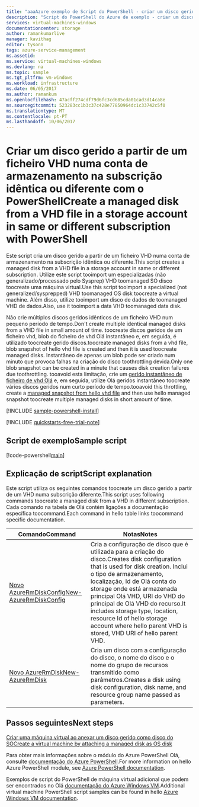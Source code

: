 ```yaml
---
title: "aaaAzure exemplo de Script do PowerShell - criar um disco gerido a partir de um ficheiro VHD numa conta de armazenamento na subscrição idêntica ou diferente | Microsoft Docs"
description: "Script do PowerShell do Azure de exemplo - criar um disco gerido a partir de um ficheiro VHD numa conta de armazenamento na subscrição idêntica ou diferente"
services: virtual-machines-windows
documentationcenter: storage
author: ramankumarlive
manager: kavithag
editor: tysonn
tags: azure-service-management
ms.assetid: 
ms.service: virtual-machines-windows
ms.devlang: na
ms.topic: sample
ms.tgt_pltfrm: vm-windows
ms.workload: infrastructure
ms.date: 06/05/2017
ms.author: ramankum
ms.openlocfilehash: 47acff274cdf79d6fc3cd685cda01cad3d14ca8e
ms.sourcegitcommit: 523283cc1b3c37c428e77850964dc1c33742c5f0
ms.translationtype: MT
ms.contentlocale: pt-PT
ms.lasthandoff: 10/06/2017
---
```

# <a name="create-a-managed-disk-from-a-vhd-file-in-a-storage-account-in-same-or-different-subscription-with-powershell"></a><span data-ttu-id="e189f-103">Criar um disco gerido a partir de um ficheiro VHD numa conta de armazenamento na subscrição idêntica ou diferente com o PowerShell</span><span class="sxs-lookup"><span data-stu-id="e189f-103">Create a managed disk from a VHD file in a storage account in same or different subscription with PowerShell</span></span>

<span data-ttu-id="e189f-104">Este script cria um disco gerido a partir de um ficheiro VHD numa conta de armazenamento na subscrição idêntica ou diferente.</span><span class="sxs-lookup"><span data-stu-id="e189f-104">This script creates a managed disk from a VHD file in a storage account in same or different subscription.</span></span> <span data-ttu-id="e189f-105">Utilize este script tooimport um especializadas (não generalizado/processado pelo Sysprep) VHD toomanaged SO disco toocreate uma máquina virtual.</span><span class="sxs-lookup"><span data-stu-id="e189f-105">Use this script tooimport a specialized (not generalized/sysprepped) VHD toomanaged OS disk toocreate a virtual machine.</span></span> <span data-ttu-id="e189f-106">Além disso, utilize tooimport um disco de dados de toomanaged VHD de dados.</span><span class="sxs-lookup"><span data-stu-id="e189f-106">Also, use it tooimport a data VHD toomanaged data disk.</span></span> 

<span data-ttu-id="e189f-107">Não crie múltiplos discos geridos idênticos de um ficheiro VHD num pequeno período de tempo.</span><span class="sxs-lookup"><span data-stu-id="e189f-107">Don't create multiple identical managed disks from a VHD file in small amount of time.</span></span> <span data-ttu-id="e189f-108">toocreate discos geridos de um ficheiro vhd, blob do ficheiro de vhd Olá instantâneo e, em seguida, é utilizado toocreate gerido discos.</span><span class="sxs-lookup"><span data-stu-id="e189f-108">toocreate managed disks from a vhd file, blob snapshot of hello vhd file is created and then it is used toocreate managed disks.</span></span> <span data-ttu-id="e189f-109">Instantâneo de apenas um blob pode ser criado num minuto que provoca falhas na criação do disco toothrottling devida.</span><span class="sxs-lookup"><span data-stu-id="e189f-109">Only one blob snapshot can be created in a minute that causes disk creation failures due toothrottling.</span></span> <span data-ttu-id="e189f-110">tooavoid esta limitação, crie um [gerido instantâneo de ficheiro de vhd Olá](virtual-machines-windows-powershell-sample-create-snapshot-from-vhd.md?toc=%2fpowershell%2fmodule%2ftoc.json) e, em seguida, utilize Olá geridos instantâneo toocreate vários discos geridos num curto período de tempo.</span><span class="sxs-lookup"><span data-stu-id="e189f-110">tooavoid this throttling, create a [managed snapshot from hello vhd file](virtual-machines-windows-powershell-sample-create-snapshot-from-vhd.md?toc=%2fpowershell%2fmodule%2ftoc.json) and then use hello managed snapshot toocreate multiple managed disks in short amount of time.</span></span> 

[!INCLUDE [sample-powershell-install](../../../includes/sample-powershell-install.md)]

[!INCLUDE [quickstarts-free-trial-note](../../../includes/quickstarts-free-trial-note.md)]

## <a name="sample-script"></a><span data-ttu-id="e189f-111">Script de exemplo</span><span class="sxs-lookup"><span data-stu-id="e189f-111">Sample script</span></span>

[!code-powershell[main](../../../powershell_scripts/virtual-machine/create-managed-disks-from-vhd-in-different-subscription/create-managed-disks-from-vhd-in-different-subscription.ps1 "Create managed disk from VHD")]


## <a name="script-explanation"></a><span data-ttu-id="e189f-112">Explicação de script</span><span class="sxs-lookup"><span data-stu-id="e189f-112">Script explanation</span></span>

<span data-ttu-id="e189f-113">Este script utiliza os seguintes comandos toocreate um disco gerido a partir de um VHD numa subscrição diferente.</span><span class="sxs-lookup"><span data-stu-id="e189f-113">This script uses following commands toocreate a managed disk from a VHD in different subscription.</span></span> <span data-ttu-id="e189f-114">Cada comando na tabela de Olá contém ligações a documentação específica toocommand.</span><span class="sxs-lookup"><span data-stu-id="e189f-114">Each command in hello table links toocommand specific documentation.</span></span>

| <span data-ttu-id="e189f-115">Comando</span><span class="sxs-lookup"><span data-stu-id="e189f-115">Command</span></span> | <span data-ttu-id="e189f-116">Notas</span><span class="sxs-lookup"><span data-stu-id="e189f-116">Notes</span></span> |
|---|---|
| [<span data-ttu-id="e189f-117">Novo AzureRmDiskConfig</span><span class="sxs-lookup"><span data-stu-id="e189f-117">New-AzureRmDiskConfig</span></span>](/powershell/module/azurerm.compute/New-AzureRmDiskConfig) | <span data-ttu-id="e189f-118">Cria a configuração de disco que é utilizada para a criação do disco.</span><span class="sxs-lookup"><span data-stu-id="e189f-118">Creates disk configuration that is used for disk creation.</span></span> <span data-ttu-id="e189f-119">Inclui o tipo de armazenamento, localização, Id de Olá conta do storage onde está armazenada principal Olá VHD, URI do VHD do principal de Olá VHD do recurso.</span><span class="sxs-lookup"><span data-stu-id="e189f-119">It includes storage type, location, resource Id of hello storage account where hello parent VHD is stored, VHD URI of hello parent VHD.</span></span> |
| [<span data-ttu-id="e189f-120">Novo AzureRmDisk</span><span class="sxs-lookup"><span data-stu-id="e189f-120">New-AzureRmDisk</span></span>](/powershell/module/azurerm.compute/New-AzureRmDisk) | <span data-ttu-id="e189f-121">Cria um disco com a configuração do disco, o nome do disco e o nome do grupo de recursos transmitido como parâmetros.</span><span class="sxs-lookup"><span data-stu-id="e189f-121">Creates a disk using disk configuration, disk name, and resource group name passed as parameters.</span></span> |

## <a name="next-steps"></a><span data-ttu-id="e189f-122">Passos seguintes</span><span class="sxs-lookup"><span data-stu-id="e189f-122">Next steps</span></span>

[<span data-ttu-id="e189f-123">Criar uma máquina virtual ao anexar um disco gerido como disco do SO</span><span class="sxs-lookup"><span data-stu-id="e189f-123">Create a virtual machine by attaching a managed disk as OS disk</span></span>](./virtual-machines-windows-powershell-sample-create-vm-from-managed-os-disks.md?toc=%2fpowershell%2fmodule%2ftoc.json)

<span data-ttu-id="e189f-124">Para obter mais informações sobre o módulo do Azure PowerShell Olá, consulte [documentação do Azure PowerShell](/powershell/azure/overview).</span><span class="sxs-lookup"><span data-stu-id="e189f-124">For more information on hello Azure PowerShell module, see [Azure PowerShell documentation](/powershell/azure/overview).</span></span>

<span data-ttu-id="e189f-125">Exemplos de script do PowerShell de máquina virtual adicional que podem ser encontrados no Olá [documentação do Azure Windows VM](../../app-service-web/app-service-powershell-samples.md?toc=%2fazure%2fvirtual-machines%2fwindows%2ftoc.json).</span><span class="sxs-lookup"><span data-stu-id="e189f-125">Additional virtual machine PowerShell script samples can be found in hello [Azure Windows VM documentation](../../app-service-web/app-service-powershell-samples.md?toc=%2fazure%2fvirtual-machines%2fwindows%2ftoc.json).</span></span>
